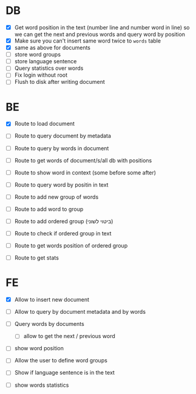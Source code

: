 # DB
- [x] Get word position in the text (number line and number word in line) so we can get the next and previous words and query word by position
- [x] Make sure you can't insert same word twice to `words` table
- [x] same as above for documents
- [ ] store word groups
- [ ] store language sentence
- [ ] Query statistics over words
- [ ] Fix login without root
- [ ] Flush to disk after writing document

# BE
- [x] Route to load document
- [ ] Route to query document by metadata
- [ ] Route to query by words in document
- [ ] Route to get words of document/s/all db with positions 
- [ ] Route to show word in context (some before some after)
- [ ] Route to query word by positin in text
- [ ] Route to add new group of words
- [ ] Route to add word to group
- [ ] Route to add ordered group (ביטוי לשוני)
- [ ] Route to check if ordered group in text
- [ ] Route to get words position of ordered group
- [ ] Route to get stats


# FE
- [x] Allow to insert new document
- [ ] Allow to query by document metadata and by words
- [ ] Query words by documents
    - [ ]  allow to get the next / previous word
- [ ] show word position
- [ ] Allow the user to define word groups
- [ ] Show if language sentence is in the text
- [ ] show words statistics

